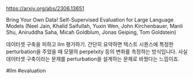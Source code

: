 https://arxiv.org/abs/2306.13651

Bring Your Own Data! Self-Supervised Evaluation for Large Language Models (Neel Jain, Khalid Saifullah, Yuxin Wen, John Kirchenbauer, Manli Shu, Aniruddha Saha, Micah Goldblum, Jonas Geiping, Tom Goldstein)

데이터셋 구축을 피하고 llm 평가하기. 간단히 요약하면 텍스트 시퀀스에 특정한 perturbation을 주었을 때 모델의 perpelxity 등의 변화를 측정하는 방식입니다. 사실 데이터셋 구축이라는 문제를 perturbation을 설계하는 문제로 바꿨다는 느낌이죠.

#llm #evaluation 